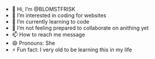 - 👋 Hi, I’m @BLOMSTFRISK
- 👀 I’m interested in coding for websites
- 🌱 I’m currently learning to code
- 💞️ I’m not feeling prepared to collaborate on anithing yet
- 📫 How to reach me message
- 😄 Pronouns: She
- ⚡ Fun fact: I very old to be learning this in my life

<!---
BLOMSTFRISK/BLOMSTFRISK is a ✨ special ✨ repository because its `README.md` (this file) appears on your GitHub profile.
You can click the Preview link to take a look at your changes.
--->
